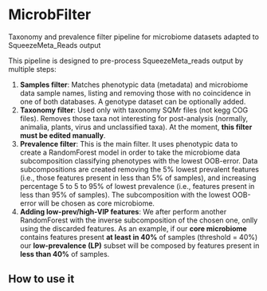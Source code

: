 # MicrobFilter
Taxonomy and prevalence filter pipeline for microbiome datasets adapted to SqueezeMeta_Reads output

This pipeline is designed to pre-process SqueezeMeta_reads output by multiple steps:

1) **Samples filter**: Matches phenotypic data (metadata) and microbiome data sample names, listing and removing those with no coincidence in one of both databases. A genotype dataset can be optionally added.
2) **Taxonomy filter**: Used only with taxonomy SQMr files (not kegg COG files). Removes those taxa not interesting for post-analysis (normally, animalia, plants, virus and unclassified taxa). At the moment, **this filter must be edited manually**.
3) **Prevalence filter**: This is the main filter. It uses phenotypic data to create a RandomForest model in order to take the microbiome data subcomposition classifying phenotypes with the lowest OOB-error. Data subcompositions are created removing the 5% lowest prevalent features (i.e., those features present in less than 5% of samples), and increasing percentage 5 to 5 to 95% of lowest prevalence (i.e., features present in less than 95% of samples). The subcomposition with the lowest OOB-error will be chosen as core microbiome.
4) **Adding low-prev/high-VIP features**: We after perform another RandomForest with the inverse subcomposition of the chosen one, onlly using the discarded features. As an example, if our **core microbiome** contains features present **at least in 40%** of samples (threshold = 40%) our **low-prevalence (LP)** subset will be composed by features present in **less than 40%** of samples. 

## How to use it
